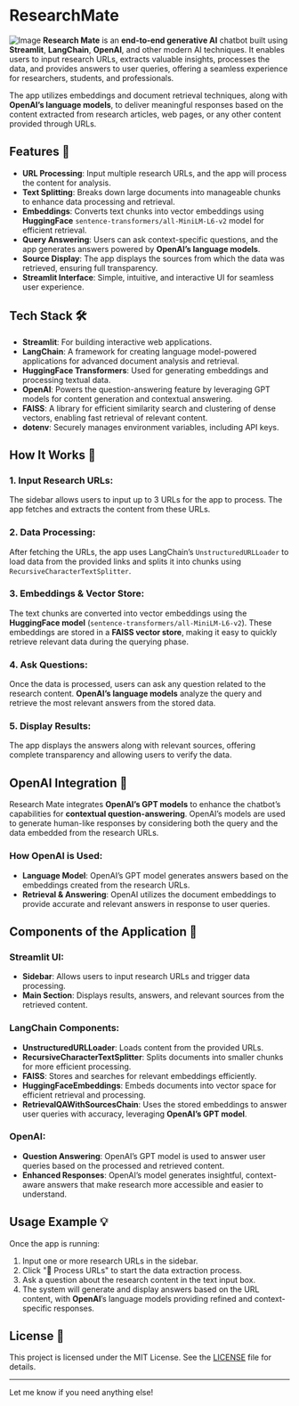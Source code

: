 # ResearchMate
 ![Image](https://github.com/user-attachments/assets/2bf856d0-5b44-4602-abf1-70a716c953dc)
**Research Mate** is an **end-to-end generative AI** chatbot built using **Streamlit**, **LangChain**, **OpenAI**, and other modern AI techniques. It enables users to input research URLs, extracts valuable insights, processes the data, and provides answers to user queries, offering a seamless experience for researchers, students, and professionals.

The app utilizes embeddings and document retrieval techniques, along with **OpenAI’s language models**, to deliver meaningful responses based on the content extracted from research articles, web pages, or any other content provided through URLs.

## **Features** 🎉

- **URL Processing**: Input multiple research URLs, and the app will process the content for analysis.
- **Text Splitting**: Breaks down large documents into manageable chunks to enhance data processing and retrieval.
- **Embeddings**: Converts text chunks into vector embeddings using **HuggingFace** `sentence-transformers/all-MiniLM-L6-v2` model for efficient retrieval.
- **Query Answering**: Users can ask context-specific questions, and the app generates answers powered by **OpenAI’s language models**.
- **Source Display**: The app displays the sources from which the data was retrieved, ensuring full transparency.
- **Streamlit Interface**: Simple, intuitive, and interactive UI for seamless user experience.

## **Tech Stack** 🛠️

- **Streamlit**: For building interactive web applications.
- **LangChain**: A framework for creating language model-powered applications for advanced document analysis and retrieval.
- **HuggingFace Transformers**: Used for generating embeddings and processing textual data.
- **OpenAI**: Powers the question-answering feature by leveraging GPT models for content generation and contextual answering.
- **FAISS**: A library for efficient similarity search and clustering of dense vectors, enabling fast retrieval of relevant content.
- **dotenv**: Securely manages environment variables, including API keys.

## **How It Works** 🧠

### 1. **Input Research URLs**:
   The sidebar allows users to input up to 3 URLs for the app to process. The app fetches and extracts the content from these URLs.

### 2. **Data Processing**:
   After fetching the URLs, the app uses LangChain’s `UnstructuredURLLoader` to load data from the provided links and splits it into chunks using `RecursiveCharacterTextSplitter`.

### 3. **Embeddings & Vector Store**:
   The text chunks are converted into vector embeddings using the **HuggingFace model** (`sentence-transformers/all-MiniLM-L6-v2`). These embeddings are stored in a **FAISS vector store**, making it easy to quickly retrieve relevant data during the querying phase.

### 4. **Ask Questions**:
   Once the data is processed, users can ask any question related to the research content. **OpenAI’s language models** analyze the query and retrieve the most relevant answers from the stored data.

### 5. **Display Results**:
   The app displays the answers along with relevant sources, offering complete transparency and allowing users to verify the data.

## **OpenAI Integration** 🤖

Research Mate integrates **OpenAI’s GPT models** to enhance the chatbot’s capabilities for **contextual question-answering**. OpenAI’s models are used to generate human-like responses by considering both the query and the data embedded from the research URLs.

### **How OpenAI is Used**:
- **Language Model**: OpenAI’s GPT model generates answers based on the embeddings created from the research URLs.
- **Retrieval & Answering**: OpenAI utilizes the document embeddings to provide accurate and relevant answers in response to user queries.

## **Components of the Application** 🧩

### **Streamlit UI**:
   - **Sidebar**: Allows users to input research URLs and trigger data processing.
   - **Main Section**: Displays results, answers, and relevant sources from the retrieved content.

### **LangChain Components**:
   - **UnstructuredURLLoader**: Loads content from the provided URLs.
   - **RecursiveCharacterTextSplitter**: Splits documents into smaller chunks for more efficient processing.
   - **FAISS**: Stores and searches for relevant embeddings efficiently.
   - **HuggingFaceEmbeddings**: Embeds documents into vector space for efficient retrieval and processing.
   - **RetrievalQAWithSourcesChain**: Uses the stored embeddings to answer user queries with accuracy, leveraging **OpenAI’s GPT model**.

### **OpenAI**:
   - **Question Answering**: OpenAI’s GPT model is used to answer user queries based on the processed and retrieved content.
   - **Enhanced Responses**: OpenAI’s model generates insightful, context-aware answers that make research more accessible and easier to understand.

## **Usage Example** 💡

Once the app is running:

1. Input one or more research URLs in the sidebar.
2. Click "🚀 Process URLs" to start the data extraction process.
3. Ask a question about the research content in the text input box.
4. The system will generate and display answers based on the URL content, with **OpenAI**’s language models providing refined and context-specific responses.



## **License** 📜

This project is licensed under the MIT License. See the [LICENSE](LICENSE) file for details.

---

Let me know if you need anything else!

